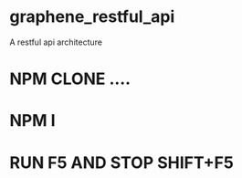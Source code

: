 # graphene_restful_api
A restful api architecture
# NPM CLONE ....
# NPM I
# RUN F5 AND STOP SHIFT+F5

